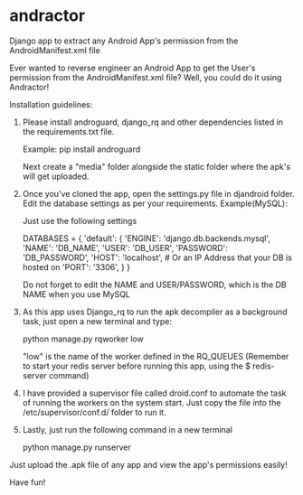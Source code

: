 # andractor
Django app to extract any Android App's permission from the AndroidManifest.xml file

Ever wanted to reverse engineer an Android App to get the User's permission from the AndroidManifest.xml file?  Well, you could
do it using Andractor!

Installation guidelines:

1) Please install androguard, django_rq and other dependencies listed in the requirements.txt file.

    Example: pip install androguard

    Next create a "media" folder alongside the static folder where the apk's will get uploaded.

2)  Once you've cloned the app, open the settings.py file in djandroid folder.
    Edit the database settings as per your requirements. 
    Example(MySQL):
    
    Just use the following settings
    
    DATABASES = {
    'default': {
        'ENGINE': 'django.db.backends.mysql', 
        'NAME': 'DB_NAME',
        'USER': 'DB_USER',
        'PASSWORD': 'DB_PASSWORD',
        'HOST': 'localhost',   # Or an IP Address that your DB is hosted on
        'PORT': '3306',
              }
                }
                
    Do not forget to edit the NAME and USER/PASSWORD, which is the DB NAME when you use MySQL
    
3)  As this app uses Django_rq to run the apk decompiler as a background task, just open a new terminal and type:
    
    python manage.py rqworker low
    
    "low" is the name of the worker defined in the RQ_QUEUES 
    (Remember to start your redis server before running this app, using the $ redis-server command)
    
4)  I have provided a supervisor file called droid.conf to automate the task of running the workers on the system start.
    Just copy the file into the /etc/supervisor/conf.d/ folder to run it.
    
5)  Lastly, just run the following command in a new terminal
    
    python manage.py runserver
    
    
Just upload the .apk file of any app and view the app's permissions easily!

Have fun!
    

    
